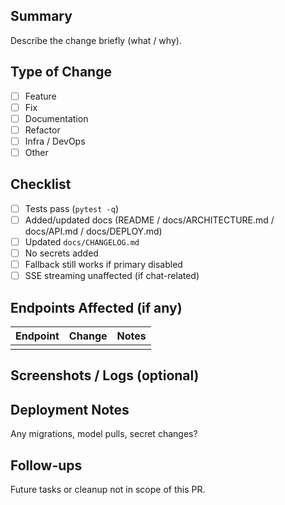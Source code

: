 ## Summary
Describe the change briefly (what / why).

## Type of Change
- [ ] Feature
- [ ] Fix
- [ ] Documentation
- [ ] Refactor
- [ ] Infra / DevOps
- [ ] Other

## Checklist
- [ ] Tests pass (`pytest -q`)
- [ ] Added/updated docs (README / docs/ARCHITECTURE.md / docs/API.md / docs/DEPLOY.md)
- [ ] Updated `docs/CHANGELOG.md`
- [ ] No secrets added
- [ ] Fallback still works if primary disabled
- [ ] SSE streaming unaffected (if chat-related)

## Endpoints Affected (if any)
| Endpoint | Change | Notes |
|----------|--------|-------|
|          |        |       |

## Screenshots / Logs (optional)

## Deployment Notes
Any migrations, model pulls, secret changes?

## Follow-ups
Future tasks or cleanup not in scope of this PR.
